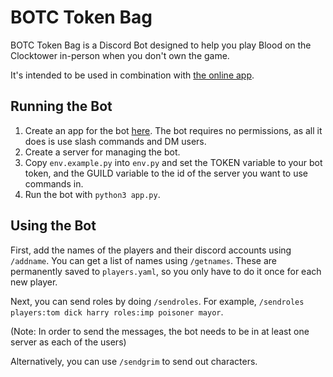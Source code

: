 # BOTC Token Bag

BOTC Token Bag is a Discord Bot designed to help you play Blood on the Clocktower in-person when you don't own the game.

It's intended to be used in combination with [the online app](https://clocktower.online/).

## Running the Bot

1. Create an app for the bot [here](https://discord.com/developers/applications). The bot requires no permissions, as all it does is use slash commands and DM users.
2. Create a server for managing the bot.
3. Copy `env.example.py` into `env.py` and set the TOKEN variable to your bot token, and the GUILD variable to the id of the server you want to use commands in.
4. Run the bot with `python3 app.py`.

## Using the Bot

First, add the names of the players and their discord accounts using `/addname`. You can get a list of names using `/getnames`. These are permanently saved to `players.yaml`, so you only have to do it once for each new player.

Next, you can send roles by doing `/sendroles`. For example, `/sendroles players:tom dick harry roles:imp poisoner mayor`.

(Note: In order to send the messages, the bot needs to be in at least one server as each of the users)

Alternatively, you can use `/sendgrim` to send out characters.
